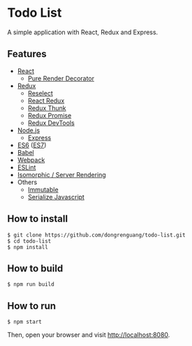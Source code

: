 # Todo List
A simple application with React, Redux and Express.

## Features
- [React](http://facebook.github.io/react/)
  + [Pure Render Decorator](https://github.com/felixgirault/pure-render-decorator)
- [Redux](http://redux.js.org/)
  + [Reselect](https://github.com/reactjs/reselect)
  + [React Redux](https://github.com/reactjs/react-redux)
  + [Redux Thunk](https://github.com/gaearon/redux-thunk)
  + [Redux Promise](https://github.com/acdlite/redux-promise)
  + [Redux DevTools](https://github.com/gaearon/redux-devtools)
- [Node.js](https://nodejs.org/en/)
  + [Express](http://expressjs.com/)
- [ES6](https://babeljs.io/docs/learn-es2015/) ([ES7](http://babeljs.io/docs/plugins/preset-stage-2/))
- [Babel](https://babeljs.io/)
- [Webpack](http://webpack.github.io/)
- [ESLint](http://eslint.org/)
- [Isomorphic / Server Rendering](http://redux.js.org/docs/recipes/ServerRendering.html)
- Others
  + [Immutable](http://facebook.github.io/immutable-js/)
  + [Serialize Javascript](https://github.com/yahoo/serialize-javascript)

## How to install
```shell
$ git clone https://github.com/dongrenguang/todo-list.git
$ cd todo-list
$ npm install
```

## How to build
```shell
$ npm run build
```

## How to run
```shell
$ npm start
```
Then, open your browser and visit [http://localhost:8080](http://localhost:8080).
